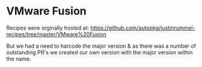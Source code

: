 VMware Fusion
===

Recipes were orginally hosted at: https://github.com/autopkg/justinrummel-recipes/tree/master/VMware%20Fusion

But we had a need to harcode the major version & as there was a number of outstanding PR's we created our own version with the major version within the name.
